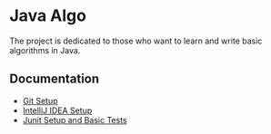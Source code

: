 # Java Algo

The project is dedicated to those who want to learn and write basic algorithms in Java.

## Documentation

- [Git Setup](docs/git-setup.md)
- [IntelliJ IDEA Setup](docs/intellij-setup.md)
- [Junit Setup and Basic Tests](docs/junit-setup.md)

